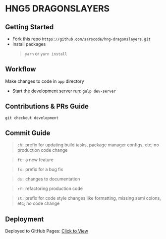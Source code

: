 # HNG5 DRAGONSLAYERS

## Getting Started

- Fork this repo `https://github.com/sarscode/hng-dragonslayers.git`
- Install packages
  > `yarn` or `yarn install`

## Workflow
Make changes to code in `app` directory
- Start the development server run: `gulp dev-server`

## Contributions & PRs Guide

`git checkout development`

## Commit Guide

> `ch:` prefix for updating build tasks, package manager configs, etc; no production code change

> `ft:` a new feature

> `fx:` prefix for a bug fix

> `ds:` changes to documentation

> `rf:` refactoring production code

> `st:` prefix for code style changes like formatting, missing semi colons, etc; no code change

## Deployment

Deployed to GitHub Pages: [Click to View](https://sarscode.github.io/hng-dragonslayers/)